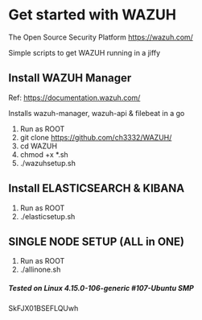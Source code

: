 # Get started with WAZUH 
The Open Source Security Platform https://wazuh.com/

Simple scripts to get WAZUH running in a jiffy

## Install WAZUH Manager

Ref: https://documentation.wazuh.com/

Installs wazuh-manager, wazuh-api & filebeat in a go

1. Run as ROOT
2. git clone https://github.com/ch3332/WAZUH/
3. cd WAZUH
4. chmod  +x  *.sh
5. ./wazuhsetup.sh 

## Install ELASTICSEARCH & KIBANA


1. Run as ROOT
2. ./elasticsetup.sh


## SINGLE NODE SETUP (ALL in ONE)

1. Run as ROOT
2. ./allinone.sh



##### Tested on Linux 4.15.0-106-generic #107-Ubuntu SMP 
SkFJX01BSEFLQUwh
